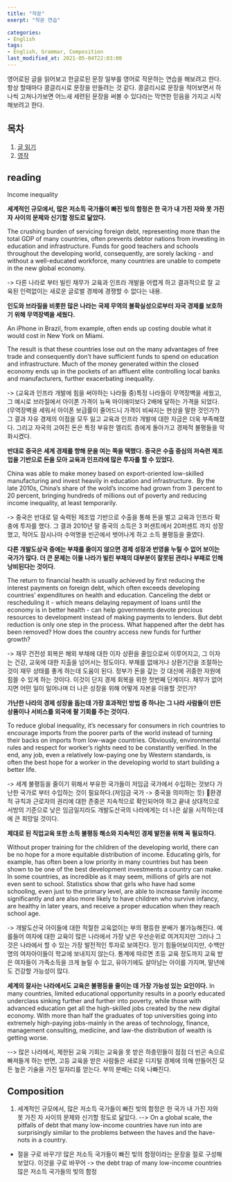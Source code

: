 ```yaml
---
title: "작문"
exerpt: "작문 연습"

categories:
- English
tags:
- English, Grammar, Composition
last_modified_at: 2021-05-04T22:03:00
---
```


영어로된 글을 읽어보고 한글로된 문장 일부를 영어로 작문하는 연습을 해보려고 한다. 항상 할때마다 콩글리시로 문장을 만들려는 것 같다. 콩글리시로 문장을 적어보면서 하나씩 고쳐나가보면 어느새 세련된 문장을 써볼 수 있다라는 막연한 믿음을 가지고 시작해보려고 한다.

## 목차
1. [글 읽기](#reading)
2. [영작](#composition)

## reading
Income inequality

**세계적인 규모에서, 많은 저소득 국가들이 빠진 빚의 함정은 한 국가 내 가진 자와 못 가진 자 사이의 문제와 신기할 정도로 닮았다.**

The crushing burden of servicing foreign debt, representing more than the total GDP of many countries, often prevents debtor nations from investing in education and infrastructure. Funds for good teachers and schools throughout the developing world, consequently, are sorely lacking - and without a well-educated workforce, many countries are unable to compete in the new global economy.

-> 다른 나라로 부터 빌린 채무가 교육과 인프라 개발을 어렵게 하고 결과적으로 잘 교육된 인력없이는 새로운 글로벌 경제에 경쟁할 수 없다는 내용.

**인도와 브라질을 비롯한 많은 나라는 국제 무역의 불확실성으로부터 자국 경제를 보호하기 위해 무역장벽을 세웠다.**

An iPhone in Brazil, from example, often ends up costing double what it would cost in New York on Miami.

The result is that these countries lose out on the many advantages of free trade and consequently don’t have sufficient funds to spend on education and infrastructure.
Much of the money generated within the closed economy ends up in the pockets of an affluent elite controlling local banks and manufacturers, further exacerbating inequality.

-> (교육과 인프라 개발에 힘을 써야하는 나라들 중)특정 나라들이 무역장벽을 세웠고, 그 예시로 브라질에서 아이폰 가격이 뉴욕 마이애미보다 2배에 달하는 가격을 되었다.(무역장벽을 세워서 아이폰 보급률이 줄어드니 가격이 비싸지는 현상을 말한 것인가?) 그 결과 자유 경제의 이점을 모두 잃고 교육과 인프라 개발에 대한 자금은 더욱 부족해졌다. 그리고 자국의 고여진 돈은 특정 부유한 엘리트 층에게 돌아가고 경제적 불평들을 악화시켰다.

**반대로 중국은 세계 경제를 향해 문을 여는 쪽을 택했다. 중국은 수출 중심의 저숙련 제조업을 기반으로 돈을 모아 교육과 인프라에 많은 투자를 할 수 있었다.**

China was able to make money based on export-oriented low-skilled manufacturing and invest heavily in education and infrastructure.
 By the late 2010s, China’s share of the wold’s income had grown from 3 percent to 20 percent, bringing hundreds of millions out of poverty and reducing income inequality, at least temporarily.

-> 중국은 반대로 덜 숙력된 제조업 기반으로 수출을 통해 돈을 벌고 교육과 인프라 확충에 투자를 했다. 그 결과 2010년 말 중국의 소득은 3 퍼센트에서 20퍼센트 까지 성장했고, 적어도 잠시나마 수억명을 빈곤에서 벗어나게 하고 소득 불평등을 줄였다.

**다른 개발도상국 중에는 부채를 줄이지 않으면 경제 성장과 번영을 누릴 수 없어 보이는 국가가 많다. 더 큰 문제는 이들 나라가 빌린 부채의 대부분이 잘못된 관리나 부패로 인해 낭비된다는 것이다.**

The return to financial health is usually achieved by first reducing the interest payments on foreign debt, which often exceeds developing countries’ expenditures on health and education.
Canceling the debt or rescheduling it - which means delaying repayment of loans until the economy is in better health - can help governments devote precious resources to development instead of making payments to lenders. But debt reduction is only one step in the process. What happened after the debt has been removed? How does the country access new funds for further growth?

-> 재무 건전성 회복은 해외 부채에 대한 이자 상환을 줄임으로써 이루어지고, 그 이자는 건강, 교욱에 대한 지출을 넘어서는 정도이다. 부채를 없애거나 상환기간을 조절하는 것이 재무 상태를 좋게 하는데 도움이 된다. 정부가 돈을 갚는 것 대신에 귀중한 자원에 힘쓸 수 있게 하는 것이다. 이것이 단지 경제 회복을 위한 첫번째 단계이다. 채무가 없어지면 어떤 일이 일어나며 더 나은 성장을 위해 어떻게 자본을 이용할 것인가?

**가난한 나라의 경제 성장을 돕는데 가장 효과적인 방법 중 하나는 그 나라 사람들이 만든 상품이나 서비스를 외국에 팔 기회를 주는 것이다.**

To reduce global inequality, it’s necessary for consumers in rich countries to encourage imports from the poorer parts of the world instead of turning their backs on imports from low-wage countries. Obviously, environmental rules and respect for worker’s rights need to be constantly verified. In the end, any job, even a relatively low-paying one by Western standards, is often the best hope for a worker in the developing world to start building a better life.

-> 세계 불평등을 줄이기 위해서 부유한 국가들이 저임금 국가에서 수입하는 것보다 가난한 국가로 부터 수입하는 것이 필요하다.(저임금 국가 -> 중국을 의미하는 듯) 환경적 규칙과 근로자의 권리에 대한 존중은 지속적으로 확인되어야 하고 끝내 상대적으로 서방의 기준으로 낮은 임금일지라도 개발도산국의 나라에게는 더 나은 삶을 시작하는데에 큰 희망일 것이다.

**제대로 된 직업교육 또한 소득 불평등 해소와 지속적인 경제 발전을 위해 꼭 필요하다.**

Without proper training for the children of the developing world, there can be no hope for a more equitable distribution of income. Educating girls, for example, has often been a low priority in many countries but has been shown to be one of the best development investments a country can make. In some countries, as incredible as it may seem, millions of girls are not even sent to school. Statistics show that girls who have had some schooling, even just to the primary level, are able to increase family income significantly and are also more likely to have children who survive infancy, are healthy in later years, and receive a proper education when they reach school age.

-> 개발도산국 아이들에 대한 적절한 교육없이는 부의 평등한 분배가 불가능해진다. 예를들어 여자에 대한 교육이 많은 나라에서 가장 낮은 우선순위로 여겨지지만 그러나 그것은 나라에서 할 수 있는 가장 발전적인 투자로 보여진다. 믿기 힘들어보이지만, 수백만 명의 여자아이들이 학교에 보내지지 않는다. 통계에 따르면 초등 교육 정도까지 교육 받은 여자들이 가족소득을 크게 늘릴 수 있고, 유아기에도 살아남는 아이를 가지며, 말년에도 건강할 가능성이 많다.

**세계의 잘사는 나라에서도 교육은 불평등을 줄이는 데 가장 가능성 있는 요인이다.**
In many countries, limited educational opportunity results in a poorly educated underclass sinking further and further into poverty, while those with advanced education get all the high-skilled jobs created by the new digital economy. With more than half the graduates of top universities going into extremely high-paying jobs-mainly in the areas of technology, finance, management consulting, medicine, and law-the distribution of wealth is getting worse.

--> 많은 나라에서, 제한된 교육 기회는 교육을 못 받은 하층민들이 점점 더 빈곤 속으로 빠져들게 하는 반면, 고등 교육을 받은 사람들은 새로운 디지털 경제에 의해 만들어진 모든 높은 기술을 가진 일자리를 얻는다. 부의 분배는 더욱 나빠진다.

## Composition

1. 세계적인 규모에서, 많은 저소득 국가들이 빠진 빚의 함정은 한 국가 내 가진 자와 못 가진 자 사이의 문제와 신기할 정도로 닮았다.
--> On a global scale, the pitfalls of debt that many low-income countries have run into are surprisingly similar to the problems between the haves and the have-nots in a country.

- 절을 구로 바꾸기!
많은 저소득 국가들이 빠진 빚의 함정이라는 문장을 절로 구성해보았다.
이것을 구로 바꾸어
-> the debt trap of many low-income countries
많은 저소득 국가들의 빚의 함정
